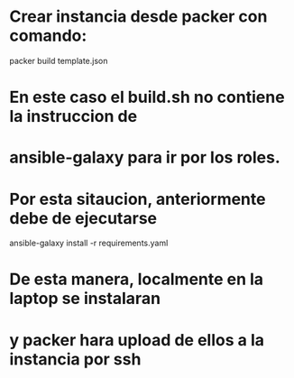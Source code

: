 # Crear instancia desde packer con comando:

packer build template.json

# En este caso el build.sh no contiene la instruccion de 
# ansible-galaxy para ir por los roles. 
# Por esta sitaucion, anteriormente debe de ejecutarse

ansible-galaxy install -r requirements.yaml

# De esta manera, localmente en la laptop se instalaran
# y packer hara upload de ellos a la instancia por ssh
